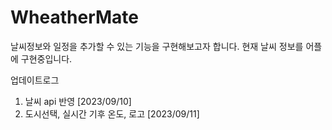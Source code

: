 # WheatherMate
날씨정보와 일정을 추가할 수 있는 기능을 구현해보고자 합니다.
현재 날씨 정보를 어플에 구현중입니다.

업데이트로그
1. 날씨 api 반영 [2023/09/10]
2. 도시선택, 실시간 기후 온도, 로고 [2023/09/11]
